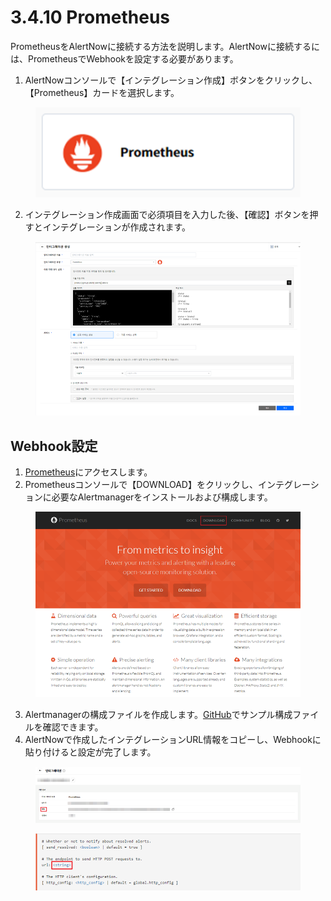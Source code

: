 # 3.4.10 Prometheus

PrometheusをAlertNowに接続する方法を説明します。AlertNowに接続するには、PrometheusでWebhookを設定する必要があります。



1. AlertNowコンソールで【インテグレーション作成】ボタンをクリックし、【Prometheus】カードを選択します。

<figure><img src="../../.gitbook/assets/image (342).png" alt=""><figcaption></figcaption></figure>

2. インテグレーション作成画面で必須項目を入力した後、【確認】ボタンを押すとインテグレーションが作成されます。

<figure><img src="../../.gitbook/assets/image (343).png" alt=""><figcaption></figcaption></figure>

## **Webhook設定**

1. [Prometheus](https://prometheus.io/)にアクセスします。
2. Prometheusコンソールで【DOWNLOAD】をクリックし、インテグレーションに必要なAlertmanagerをインストールおよび構成します。

<figure><img src="../../.gitbook/assets/image (344).png" alt=""><figcaption></figcaption></figure>

3. Alertmanagerの構成ファイルを作成します。[GitHub](https://github.com/prometheus/alertmanager/blob/master/doc/examples/simple.yml)でサンプル構成ファイルを確認できます。
4. AlertNowで作成したインテグレーションURL情報をコピーし、Webhookに貼り付けると設定が完了します。

<figure><img src="../../.gitbook/assets/image (345).png" alt=""><figcaption></figcaption></figure>

<figure><img src="../../.gitbook/assets/image (347).png" alt=""><figcaption></figcaption></figure>
